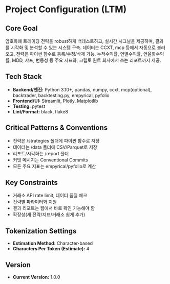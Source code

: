 # Project Configuration (LTM)

## Core Goal

암호화폐 트레이딩 전략을 robust하게 백테스트하고, 실시간 시그널을 제공하며, 결과를 시각화 및 분석할 수 있는 시스템 구축.
데이터는 CCXT, mcp 등에서 자동으로 불러오고, 전략은 파이썬 함수로 등록/수정/삭제 가능.
누적수익률, 연별수익률, 연율화수익률, MDD, 샤프, 변동성 등 주요 지표와, 크립토 퀀트 회사에서 쓰는 리포트까지 제공.

## Tech Stack

*   **Backend/엔진:** Python 3.10+, pandas, numpy, ccxt, mcp(optional), backtrader, backtesting.py, empyrical, pyfolio
*   **Frontend/UI:** Streamlit, Plotly, Matplotlib
*   **Testing:** pytest
*   **Lint/Format:** black, flake8

## Critical Patterns & Conventions

*   전략은 /strategies 폴더에 파이썬 함수로 저장
*   데이터는 /data 폴더에 CSV/Parquet로 저장
*   리포트/시각화는 /report 폴더
*   커밋 메시지는 Conventional Commits
*   모든 주요 지표는 empyrical/pyfolio로 계산

## Key Constraints

*   거래소 API rate limit, 데이터 품질 체크
*   전략별 파라미터화 지원
*   결과 리포트는 웹에서 바로 확인 가능해야 함
*   확장성(새 전략/지표/거래소 쉽게 추가)

## Tokenization Settings

*   **Estimation Method:** Character-based
*   **Characters Per Token (Estimate):** 4

## Version

*   **Current Version:** 1.0.0
